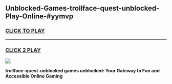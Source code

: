 
## Unblocked-Games-trollface-quest-unblocked-Play-Online-#yymvp
<h3>
<a href="https://premium.freeplayer.one?title=trollface-quest-unblocked&ref=27F">CLICK TO PLAY</a></h3>
<hr>

<h3>
<a href="https://premium.freeplayer.one?title=trollface-quest-unblocked&ref=27F">CLICK 2 PLAY</a>
  
</h3>

<a href="https://premium.freeplayer.one?title=trollface-quest-unblocked&ref=27F"><img src="https://clearcache.store/games.png"></a>


**trollface-quest-unblocked games unblocked: Your Gateway to Fun and Accessible Online Gaming**
